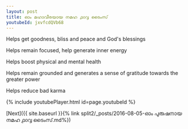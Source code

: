 ```yaml
---
layout: post
title: ഓം മഹാവീരയായ നമഹ ൧൦൮ ടൈംസ്
youtubeId: jxvfcdQVb68
---
```

 
 
Helps get goodness, bliss and peace and God's blessings
 
Helps remain focused, help generate inner energy 
 
Helps boost physical and mental health 
 
Helps remain grounded and generates a sense of gratitude towards the greater power 
 
Helps reduce bad karma
 
 
 
 


{% include youtubePlayer.html id=page.youtubeId %}
 
[Next]({{ site.baseurl }}{% link  split2/_posts/2016-08-05-ഓം പുരുഷനായ നമഹ ൧൦൮ ടൈംസ്.md%})
 
